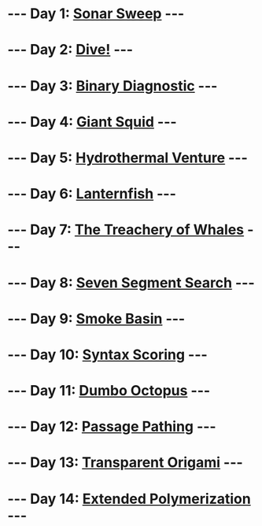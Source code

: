 # --- Day 1: [Sonar Sweep](day1/README.md) ---
# --- Day 2: [Dive!](day2/README.md) ---
# --- Day 3: [Binary Diagnostic](day3/README.md) ---
# --- Day 4: [Giant Squid](day4/README.md) ---
# --- Day 5: [Hydrothermal Venture](day5/README.md) ---
# --- Day 6: [Lanternfish](day6/README.md) ---
# --- Day 7: [The Treachery of Whales](day07/README.md) ---
# --- Day 8: [Seven Segment Search](day08/README.md) ---
# --- Day 9: [Smoke Basin](day09/README.md) ---
# --- Day 10: [Syntax Scoring](day10/README.md) ---
# --- Day 11: [Dumbo Octopus](day11/README.md) ---
# --- Day 12: [Passage Pathing](day12/README.md) ---
# --- Day 13: [Transparent Origami](day13/README.md) ---
# --- Day 14: [Extended Polymerization](day14/README.md) ---
